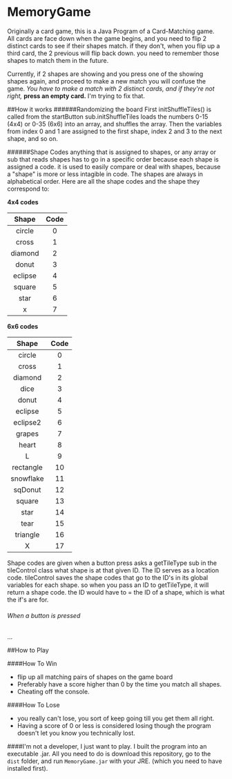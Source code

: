 # MemoryGame

Originally a card game, this is a Java Program of a Card-Matching game.  
All cards are face down when the game begins, and you need to flip 2 distinct cards to see if their shapes match.  if they don't, when you flip up a third card, the 2 previous will flip back down.  you need to remember those shapes to match them in the future.

Currently, if 2 shapes are showing and you press one of the showing shapes again, and proceed to make a new match you will confuse the game.  *You have to make a match with 2 distinct cards, and if they're not right,* **press an empty card.**
I'm trying to fix that.

##How it works
######Randomizing the board
First initShuffleTiles() is called from the startButton sub.initShuffleTiles loads the numbers 0-15 (4x4) or 0-35 (6x6) into an array, and shuffles the array.  Then the variables from index 0 and 1 are assigned to the first shape, index 2 and 3 to the next shape, and so on.

######Shape Codes
anything that is assigned to shapes, or any array or sub that reads shapes has to go in a specific order because each shape is assigned a code.  it is used to easily compare or deal with shapes, because a "shape" is more or less intagible in code. The shapes are always in alphabetical order. Here are all the shape codes and the shape they correspond to:

**4x4 codes**

| **Shape**     | **Code**      |
|:-------------:|:-------------:| 
| circle        | 0             |
| cross         | 1             |
| diamond       | 2             |
| donut         | 3             |
| eclipse       | 4             |
| square        | 5             |
| star          | 6             |
| x             | 7             |
 
 **6x6 codes**

| **Shape**     | **Code**      |
|:-------------:|:-------------:| 
| circle        | 0             |
| cross         | 1             |
| diamond       | 2             |
| dice          | 3             |
| donut         | 4             |
| eclipse       | 5             |
| eclipse2      | 6             |
| grapes        | 7             |
| heart         | 8             |
| L             | 9             |
| rectangle     | 10            |
| snowflake     | 11            |
| sqDonut       | 12            |
| square        | 13            |
| star          | 14            |
| tear          | 15            |
| triangle      | 16            |
| X             | 17            |

Shape codes are given when a button press asks a getTileType sub in the tileControl class what shape is at that given ID.  The ID serves as a location code. tileControl saves the shape codes that go to the ID's in its global variables for each shape.  so when you pass an ID to getTileType, it will return a shape code.  the ID would have to = the ID of a shape, which is what the if's are for.

###### When a button is pressed
...

##How to Play

####How To Win

- flip up all matching pairs of shapes on the game board
- Preferably have a score higher than 0 by the time you match all shapes.
- Cheating off the console.

####How To Lose
- you really can't lose, you sort of keep going till you get them all right.
- Having a score of 0 or less is considered losing though the program doesn't let you know you technically lost.

####I'm not a developer, I just want to play.
I built the program into an executable .jar.  All you need to do is download this repository, go to the `dist` folder, and run `MemoryGame.jar` 
with your JRE. (which you need to have installed first).
